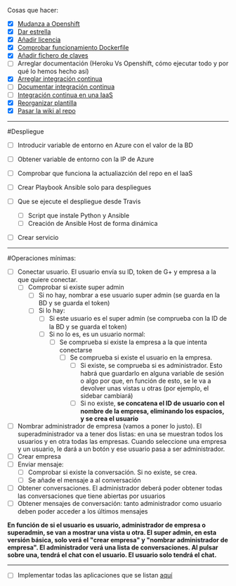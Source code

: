 Cosas que hacer:


* [X] [Mudanza a Openshift](https://github.com/iblancasa/BackendSI2-IV/issues/77#issuecomment-69545274)
* [X] [Dar estrella](https://github.com/iblancasa/BackendSI2-IV/issues/63)
* [X] [Añadir licencia](https://github.com/iblancasa/BackendSI2-IV/issues/78)
* [x] [Comprobar funcionamiento Dockerfile](https://github.com/iblancasa/BackendSI2-IV/issues/79)
* [X] [Añadir fichero de claves](https://github.com/iblancasa/BackendSI2-IV/issues/81)
* [ ] Arreglar documentación (Heroku Vs Openshift, cómo ejecutar todo y por qué lo hemos hecho así)
* [X] [Arreglar integración continua](https://github.com/iblancasa/BackendSI2-IV/issues/82)
* [ ] [Documentar integración continua](https://github.com/iblancasa/BackendSI2-IV/issues/82)
* [ ] [Integración continua en una IaaS](https://github.com/iblancasa/BackendSI2-IV/issues/84)
* [X] [Reorganizar plantilla](https://github.com/iblancasa/BackendSI2-IV/issues/86)
* [X] [Pasar la wiki al repo](https://github.com/iblancasa/BackendSI2-IV/issues/87)

****
#Despliegue
* [ ] Introducir variable de entorno en Azure con el valor de la BD
* [ ] Obtener variable de entorno con la IP de Azure
* [ ] Comprobar que funciona la actualiazción del repo en el IaaS
* [ ] Crear Playbook Ansible solo para despliegues
* [ ] Que se ejecute el despliegue desde Travis
  * [ ] Script que instale Python y Ansible
  * [ ] Creación de Ansible Host de forma dinámica
* [ ] Crear servicio



****
#Operaciones mínimas:

* [ ] Conectar usuario. El usuario envía su ID, token de G+ y empresa a la que quiere conectar.
  * [ ] Comprobar si existe super admin
    * [ ] Si no hay, nombrar a ese usuario super admin (se guarda en la BD y se guarda el token)
    * [ ] Si lo hay:
      * [ ] Si este usuario es el super admin (se comprueba con la ID de la BD y se guarda el token)
      * [ ] Si no lo es, es un usuario normal:
        * [ ] Se comprueba si existe la empresa a la que intenta conectarse
          * [ ] Se comprueba si existe el usuario en la empresa.
            * [ ] Si existe, se comprueba si es administrador. Esto habrá que guardarlo en alguna variable de sesión o algo por que, en función de esto, se le va a devolver unas vistas u otras (por ejemplo, el sidebar cambiará)
            * [ ] Si no existe, **se concatena el ID de usuario con el nombre de la empresa, eliminando los espacios, y se crea el usuario**

* [ ] Nombrar administrador de empresa (vamos a poner lo justo). El superadministrador va a tener dos listas: en una se muestran todos los usuarios y en otra todas las empresas. Cuando seleccione una empresa y un usuario, le dará a un botón y ese usuario pasa a ser administrador.
* [ ] Crear empresa
* [ ] Enviar mensaje:
  * [ ] Comprobar si existe la conversación. Si no existe, se crea.
  * [ ] Se añade el mensaje a al conversación
* [ ] Obtener conversaciones. El administrador deberá poder obtener todas las conversaciones que tiene abiertas por usuarios
* [ ] Obtener mensajes de conversación: tanto administrador como usuario deben poder acceder a los últimos mensajes

**En función de si el usuario es usuario, administrador de empresa o superadmin, se van a mostrar una vista u otra.
El super admin, en esta versión básica, solo verá el "crear empresa" y "nombrar administrador de empresa".
El administrador verá una lista de conversaciones. Al pulsar sobre una, tendrá el chat con el usuario.
El usuario solo tendrá el chat.**



****
* [ ] Implementar todas las aplicaciones que se listan [aquí](https://github.com/iblancasa/BackendSI2-IV/labels/Funci%C3%B3n%20a%20implementar)

